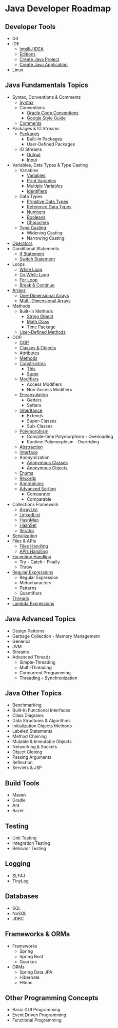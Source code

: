 # Java Developer Roadmap

## Developer Tools
* Git
* IDE
  * [IntelliJ IDEA](https://www.jetbrains.com/idea/)
  * [Editions](https://www.jetbrains.com/products/compare/?product=idea&product=idea-ce)
  * [Create Java Project](https://www.jetbrains.com/help/idea/new-project-wizard.html)
  * [Create Java Application](https://www.jetbrains.com/help/idea/creating-and-running-your-first-java-application.html)
* Linux

## Java Fundamentals Topics
* Syntax, Conventions & Comments
  * [Syntax](https://www.w3schools.com/java/java_syntax.asp)
  * Conventions
    * [Oracle Code Conventions](https://www.oracle.com/technetwork/java/codeconventions-150003.pdf)
    * [Google Style Guide](https://google.github.io/styleguide/javaguide.html)
  * [Comments](https://www.w3schools.com/java/java_comments.asp)
* Packages & IO Streams
  * [Packages](https://www.w3schools.com/java/java_packages.asp)
    * Built-In Packages
    * User-Defined Packages
  * IO Streams
    * [Output](https://www.w3schools.com/java/java_output.asp)
    * [Input](https://www.w3schools.com/java/java_user_input.asp)
* Variables, Data Types & Type Casting
  * Variables
    * [Variables](https://www.w3schools.com/java/java_variables.asp)
    * [Print Variables](https://www.w3schools.com/java/java_variables_print.asp)
    * [Multiple Variables](https://www.w3schools.com/java/java_variables_multiple.asp)
    * [Identifiers](https://www.w3schools.com/java/java_variables_identifiers.asp)
  * Data Types
    * [Primitive Data Types](https://www.w3schools.com/java/java_data_types.asp)
    * [Reference Data Types](https://www.w3schools.com/java/java_data_types_non-prim.asp)
    * [Numbers](https://www.w3schools.com/java/java_data_types_numbers.asp)
    * [Booleans](https://www.w3schools.com/java/java_data_types_boolean.asp)
    * [Characters](https://www.w3schools.com/java/java_data_types_characters.asp)
  * [Type Casting](https://www.w3schools.com/java/java_type_casting.asp)
    * Widening Casting
    * Narrowing Casting
* [Operators](https://www.w3schools.com/java/java_operators.asp)
* Conditional Statements
  * [If Statement](https://www.w3schools.com/java/java_conditions.asp)
  * [Switch Statement](https://www.w3schools.com/java/java_switch.asp)
* Loops
  * [While Loop](https://www.w3schools.com/java/java_while_loop.asp)
  * [Do While Loop](https://www.w3schools.com/java/java_while_loop_do.asp)
  * [For Loop](https://www.w3schools.com/java/java_for_loop.asp)
  * [Break & Continue](https://www.w3schools.com/java/java_break.asp)
* [Arrays](https://www.w3schools.com/java/java_arrays.asp)
  * [One-Dimensional Arrays](https://www.w3schools.com/java/java_arrays.asp)
  * [Multi-Dimensional Arrays](https://www.w3schools.com/java/java_arrays_multi.asp)
* Methods
  * Built-In Methods
    * [String Object](https://www.w3schools.com/java/java_strings.asp)
    * [Math Class](https://www.w3schools.com/java/java_math.asp)
    * [Time Package](https://www.w3schools.com/java/java_date.asp)
  * [User-Defined Methods](https://www.w3schools.com/java/java_methods.asp)
* OOP
  * [OOP](https://www.w3schools.com/java/java_oop.asp)
  * [Classes & Objects](https://www.w3schools.com/java/java_classes.asp)
  * [Attributes](https://www.w3schools.com/java/java_class_attributes.asp)
  * [Methods](https://www.w3schools.com/java/java_class_methods.asp)
  * [Constructors](https://www.w3schools.com/java/java_constructors.asp)
    * [This](https://www.w3schools.com/java/ref_keyword_this.asp)
    * [Super](https://www.w3schools.com/java/ref_keyword_super.asp)
  * [Modifiers](https://www.w3schools.com/java/java_modifiers.asp)
    * Access Modifiers
    * Non-Access Modifiers
  * [Encapsulation](https://www.w3schools.com/java/java_encapsulation.asp)
    * Getters
    * Setters
  * [Inheritance](https://www.w3schools.com/java/java_inheritance.asp)
    * Extends
    * Super-Classes
    * Sub-Classes
  * [Polymorphism](https://www.geeksforgeeks.org/polymorphism-in-java/)
    * Compile-time Polymorphism - Overloading
    * Runtime Polymorphism - Overriding
  * [Abstraction](https://www.w3schools.com/java/java_abstract.asp)
  * [Interface](https://www.w3schools.com/java/java_interface.asp)
  * Anonymization
    * [Anonymous Classes](https://www.baeldung.com/java-anonymous-classes)
    * [Anonymous Objects](https://www.geeksforgeeks.org/anonymous-object-in-java/)
  * [Enums](https://www.w3schools.com/java/java_enums.asp)
  * [Records](https://www.baeldung.com/java-record-keyword)
  * [Annotations](https://www.geeksforgeeks.org/annotations-in-java/)
  * [Advanced Sorting](https://www.w3schools.com/java/java_advanced_sorting.asp)
    * Comparator
    * Comparable
* Collections Framework
  * [ArrayList](https://www.w3schools.com/java/java_arraylist.asp)
  * [LinkedList](https://www.w3schools.com/java/java_linkedlist.asp)
  * [HashMap](https://www.w3schools.com/java/java_hashmap.asp)
  * [HashSet](https://www.w3schools.com/java/java_hashset.asp)
  * [Iterator](https://www.w3schools.com/java/java_iterator.asp)
* [Serialization](https://www.baeldung.com/java-serialization)
* Files & APIs
  * [Files Handling](https://www.w3schools.com/java/java_files.asp)
  * [APIs Handling](https://www.baeldung.com/java-9-http-client)
* [Exception Handling](https://www.w3schools.com/java/java_try_catch.asp)
  * Try - Catch - Finally
  * Throw
* [Regular Expressions](https://www.w3schools.com/java/java_regex.asp)
  * Regular Expression
  * Metacharacters
  * Patterns
  * Quantifiers
* [Threads](https://www.w3schools.com/java/java_threads.asp)
* [Lambda Expressions](https://www.w3schools.com/java/java_lambda.asp)

## Java Advanced Topics
* Design Patterns
* Garbage Collection - Memory Management
* Generics
* JVM
* Streams
* Advanced Threads
  * Simple-Threading
  * Multi-Threading
  * Concurrent Programming
  * Threading – Synchronization

## Java Other Topics
* Benchmarking
* Built-In Functional Interfaces
* Class Diagrams
* Data Structures & Algorithms
* Initialization Objects Methods
* Labeled Statements
* Method Chaining
* Mutable & Immutable Objects
* Networking & Sockets
* Object Cloning
* Passing Arguments
* Reflection
* Servlets & JSP

## Build Tools
* Maven
* Gradle
* Ant
* Bazel

## Testing
* Unit Testing
* Integration Testing
* Behavior Testing

## Logging
* SLF4J
* TinyLog

## Databases
* SQL
* NoSQL
* JDBC

## Frameworks & ORMs
* Frameworks
  * Spring 
  * Spring Boot
  * Quarkus
* ORMs
  * Spring Data JPA
  * Hibernate
  * EBean

## Other Programming Concepts
* Basic GUI Programming
* Event Driven Programming
* Functional Programming